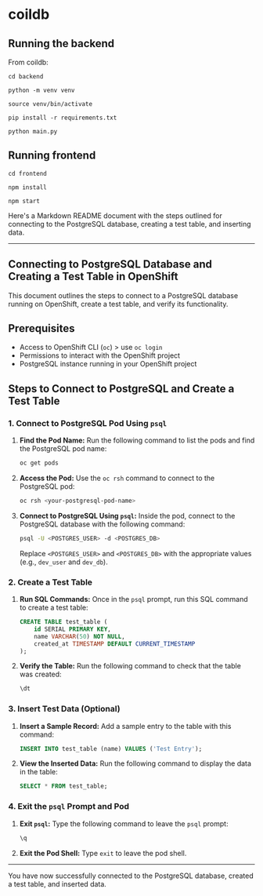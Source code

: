 # coildb

## Running the backend

From coildb:

`cd backend`

`python -m venv venv`

`source venv/bin/activate`

`pip install -r requirements.txt`

`python main.py`

## Running frontend

`cd frontend`

`npm install`

`npm start`

Here's a Markdown README document with the steps outlined for connecting to the PostgreSQL database, creating a test table, and inserting data.

---

## Connecting to PostgreSQL Database and Creating a Test Table in OpenShift

This document outlines the steps to connect to a PostgreSQL database running on OpenShift, create a test table, and verify its functionality.

## Prerequisites

- Access to OpenShift CLI (`oc`) > use `oc login`
- Permissions to interact with the OpenShift project
- PostgreSQL instance running in your OpenShift project

## Steps to Connect to PostgreSQL and Create a Test Table

### 1. Connect to PostgreSQL Pod Using `psql`

1. **Find the Pod Name:**
   Run the following command to list the pods and find the PostgreSQL pod name:
   ```bash
   oc get pods
   ```

2. **Access the Pod:**
   Use the `oc rsh` command to connect to the PostgreSQL pod:
   ```bash
   oc rsh <your-postgresql-pod-name>
   ```

3. **Connect to PostgreSQL Using `psql`:**
   Inside the pod, connect to the PostgreSQL database with the following command:
   ```bash
   psql -U <POSTGRES_USER> -d <POSTGRES_DB>
   ```
   Replace `<POSTGRES_USER>` and `<POSTGRES_DB>` with the appropriate values (e.g., `dev_user` and `dev_db`).

### 2. Create a Test Table

1. **Run SQL Commands:**
   Once in the `psql` prompt, run this SQL command to create a test table:
   ```sql
   CREATE TABLE test_table (
       id SERIAL PRIMARY KEY,
       name VARCHAR(50) NOT NULL,
       created_at TIMESTAMP DEFAULT CURRENT_TIMESTAMP
   );
   ```

2. **Verify the Table:**
   Run the following command to check that the table was created:
   ```sql
   \dt
   ```

### 3. Insert Test Data (Optional)

1. **Insert a Sample Record:**
   Add a sample entry to the table with this command:
   ```sql
   INSERT INTO test_table (name) VALUES ('Test Entry');
   ```

2. **View the Inserted Data:**
   Run the following command to display the data in the table:
   ```sql
   SELECT * FROM test_table;
   ```

### 4. Exit the `psql` Prompt and Pod

1. **Exit `psql`:**
   Type the following command to leave the `psql` prompt:
   ```sql
   \q
   ```

2. **Exit the Pod Shell:**
   Type `exit` to leave the pod shell.

---

You have now successfully connected to the PostgreSQL database, created a test table, and inserted data.
